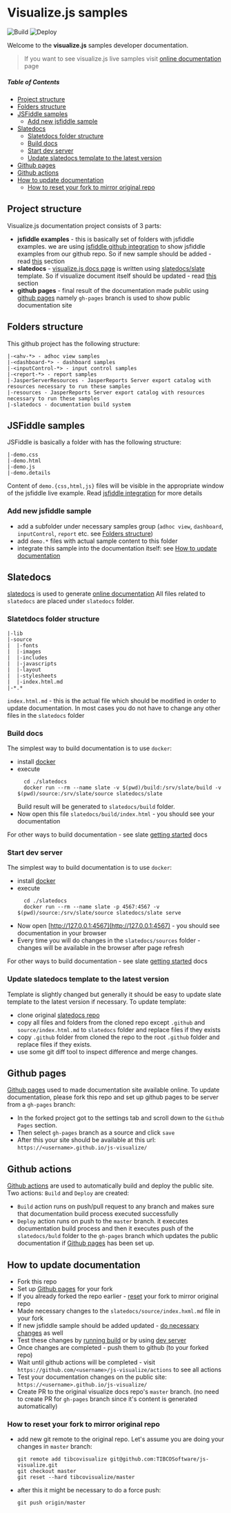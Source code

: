 # Visualize.js samples

![Build](https://github.com/sprilukintibco/js-visualize/workflows/Build/badge.svg)
![Deploy](https://github.com/sprilukintibco/js-visualize/workflows/Deploy/badge.svg)

Welcome to the **visualize.js** samples developer documentation.

>If you want to see visualize.js live samples visit [online documentation][online documentation] page

##### Table of Contents
- [Project structure](#documentation-project-structure)  
- [Folders structure](#folders-structure)
- [JSFiddle samples](#jsfiddle-samples)
    - [Add new jsfiddle sample](#add-new-jsfiddle-sample)
- [Slatedocs](#Slatedocs)
    - [Slatetdocs folder structure](#slatetdocs-folder-structure)
    - [Build docs](#build-docs)
    - [Start dev server](#start-dev-server)
    - [Update slatedocs template to the latest version](#update-slatedocs-template-to-the-latest-version)
- [Github pages](#github-pages)
- [Github actions](#github-actions)
- [How to update documentation](#how-to-update-documentation)
  - [How to reset your fork to mirror original repo](#how-to-reset-your-fork-to-mirror-original-repo)

## Project structure
Visualize.js documentation project consists of 3 parts:
- **jsfiddle examples** - this is basically set of folders with jsfiddle examples. 
  we are using [jsfiddle github integration][jsfiddle github integration]
  to show jsfiddle examples from our github repo. So if new sample should be added - read [this](#add-new-jsfiddle-sample) section
- **slatedocs** - [visualize.js docs page][online documentation] 
  is written using [slatedocs/slate][slatedocs] template. So if visualize document itself
  should be updated - read [this](#slatedocs) section
- **github pages** - final result of the documentation made public using [github pages][github pages]
    namely `gh-pages` branch is used to show public documentation site

## Folders structure
This github project has the following structure:
```
|-<ahv-*> - adhoc view samples
|-<dashboard-*> - dashboard samples
|-<inputControl-*> - input control samples
|-<report-*> - report samples
|-JasperServerResources - JasperReports Server export catalog with resources necessary to run these samples
|-resources - JasperReports Server export catalog with resources necessary to run these samples
|-slatedocs - documentation build system
```
## JSFiddle samples
JSFiddle is basically a folder with has the following structure:
```
|-demo.css
|-demo.html
|-demo.js
|-demo.details
```
Content of `demo.{css,html,js}` files will be visible in the appropriate window of the jsfiddle live example.
Read [jsfiddle integration][jsfiddle github integration] for more details

### Add new jsfiddle sample
- add a subfolder under necessary samples group (`adhoc view`, `dashboard`, `inputControl`, `report` etc. 
  see [Folders structure](#folders-structure))
- add `demo.*` files with actual sample content to this folder
- integrate this sample into the documentation itself: see [How to update documentation](#how-to-update-documentation)

## Slatedocs
[slatedocs][slatedocs] is used to generate [online documentation][online documentation]
All files related to `slatedocs` are placed under `slatedocs` folder.

### Slatetdocs folder structure
```
|-lib
|-source
|  |-fonts
|  |-images
|  |-includes
|  |-javascripts
|  |-layout
|  |-stylesheets
|  |-index.html.md
|-*.*
```

`index.html.md` - this is the actual file which should be modified in order to update documentation.
In most cases you do not have to change any other files in the `slatedocs` folder

### Build docs
The simplest way to build documentation is to use `docker`:
- install [docker][docker]
- execute 
  ```shell
    cd ./slatedocs
    docker run --rm --name slate -v $(pwd)/build:/srv/slate/build -v $(pwd)/source:/srv/slate/source slatedocs/slate
  ```
  Build result will be generated to `slatedocs/build` folder.
- Now open this file `slatedocs/build/index.html` - you should see your documentation 

For other ways to build documentation - see slate [getting started][slatedocs getting started] docs

### Start dev server
The simplest way to build documentation is to use `docker`:
- install [docker][docker]
- execute
  ```shell
    cd ./slatedocs
    docker run --rm --name slate -p 4567:4567 -v $(pwd)/source:/srv/slate/source slatedocs/slate serve
  ```
- Now open [http://127.0.0.1:4567](http://127.0.0.1:4567) - you should see documentation in your browser
- Every time you will do changes in the `slatedocs/sources` folder - changes will be available in the browser after 
  page refresh

For other ways to build documentation - see slate [getting started][slatedocs getting started] docs

### Update slatedocs template to the latest version
Template is slightly changed but generally it should be easy to update slate template to the latest version
if necessary. To update template:
- clone original [slatedocs repo][slatedocs]
- copy all files and folders from the cloned repo except `.github` and `source/index.html.md` to `slatedocs` 
  folder and replace files if they exists
- copy `.github` folder from cloned the repo to the root `.github` folder and replace files if they exists.
- use some git diff tool to inspect difference and merge changes.

## Github pages
[Github pages][github pages] used to made documentation site available online.
To update documentation, please fork this repo and set up github pages to be server from a `gh-pages` branch:
- In the forked project got to the settings tab and scroll down to the `Github Pages` section.
- Then select `gh-pages` branch as a source and click `save`
- After this your site should be available at this url: `https://<username>.github.io/js-visualize/`

## Github actions
[Github actions][github actions] are used to automatically build and deploy the public site.
Two actions: `Build` and `Deploy` are created:
- `Build` action runs on push/pull request to any branch and makes sure that documentation
  build process executed successfully
- `Deploy` action runs on push to the `master` branch.
   it executes documentation build process and then 
   it executes push of the `slatedocs/buld` folder to the `gh-pages` branch which
   updates the public documentation if [Github pages](#github-pages) has been set up.

## How to update documentation
- Fork this repo
- Set up [Github pages](#github-pages) for your fork  
- If you already forked the repo earlier - [reset](#how-to-reset-your-fork-to-mirror-original-repo) your fork to mirror original repo  
- Made necessary changes to the `slatedocs/source/index.hxml.md` file in your fork
- If new jsfiddle sample should be added updated - [do necessary changes](##add-new-jsfiddle-sample) as well
- Test these changes by [running build](#build-docs) or by using [dev server](#start-dev-server)
- Once changes are completed - push them to github (to your forked repo)
- Wait until github actions will be completed - visit `https://github.com/<username>/js-visualize/actions` to see all actions
- Test your documentation changes on the public site: `https://<username>.github.io/js-visualize/`
- Create PR to the original visualize docs repo's `master` branch. 
  (no need to create PR for `gh-pages` branch since it's content is generated automatically)

### How to reset your fork to mirror original repo
- add new git remote to the original repo. Let's assume you are doing your changes in `master` branch:
  ```shell
  git remote add tibcovisualize git@github.com:TIBCOSoftware/js-visualize.git
  git checkout master
  git reset --hard tibcovisualize/master
  ```
- after this it might be necessary to do a force push:
  ```shell
  git push origin/master
  ```
  
[online documentation]: https://tibcosoftware.github.io/js-visualize/
[jsfiddle github integration]: https://docs.jsfiddle.net/github-integration/untitled-1
[slatedocs]: https://github.com/slatedocs/slate
[slatedocs getting started]: https://github.com/slatedocs/slate/wiki#getting-started
[github pages]: https://pages.github.com/
[github actions]: https://docs.github.com/en/actions
[docker]: https://www.docker.com/